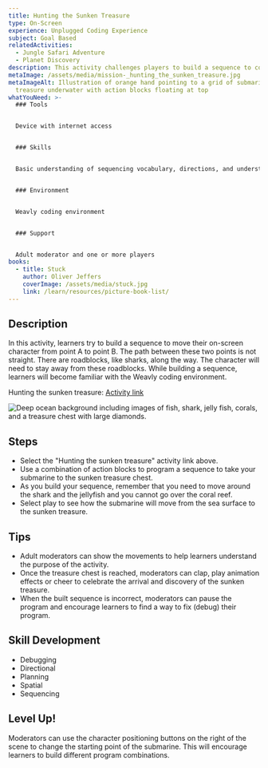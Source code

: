 ```yaml
---
title: Hunting the Sunken Treasure
type: On-Screen
experience: Unplugged Coding Experience
subject: Goal Based
relatedActivities:
  - Jungle Safari Adventure
  - Planet Discovery
description: This activity challenges players to build a sequence to complete a mission.
metaImage: /assets/media/mission-_hunting_the_sunken_treasure.jpg
metaImageAlt: Illustration of orange hand pointing to a grid of submarine and
  treasure underwater with action blocks floating at top
whatYouNeed: >-
  ### Tools


  Device with internet access


  ### Skills


  Basic understanding of sequencing vocabulary, directions, and understanding of the selected coding environment


  ### Environment


  Weavly coding environment


  ### Support


  Adult moderator and one or more players
books:
  - title: Stuck
    author: Oliver Jeffers
    coverImage: /assets/media/stuck.jpg
    link: /learn/resources/picture-book-list/
---
```

## Description

In this activity, learners try to build a sequence to move their on-screen character from point A to point B. The path between these two points is not straight. There are roadblocks, like sharks, along the way. The character will need to stay away from these roadblocks. While building a sequence, learners will become familiar with the Weavly coding environment.

Hunting the sunken treasure: [Activity link](https://create.weavly.org/?v=0.9&t=mixed&w=DeepOcean&p=&c=aab&a=123456ABDabd)

![Deep ocean background including images of fish, shark, jelly fish, corals, and a treasure chest with large diamonds. ](/assets/media/deep-ocean.svg "Hunting the sunken treasure")

## Steps

* Select the "Hunting the sunken treasure" activity link above.
* Use a combination of action blocks to program a sequence to take your submarine to the sunken treasure chest. 
* As you build your sequence, remember that you need to move around the shark and the jellyfish and you cannot go over the coral reef.
* Select play to see how the submarine will move from the sea surface to the sunken treasure.

## Tips

* Adult moderators can show the movements to help learners understand the purpose of the activity.
* Once the treasure chest is reached, moderators can clap, play animation effects or cheer to celebrate the arrival and discovery of the sunken treasure.
* When the built sequence is incorrect, moderators can pause the program and encourage learners to find a way to fix (debug) their program.

## Skill Development

* Debugging
* Directional
* Planning
* Spatial
* Sequencing

## Level Up!

Moderators can use the character positioning buttons on the right of the scene to change the starting point of the submarine. This will encourage learners to build different program combinations.